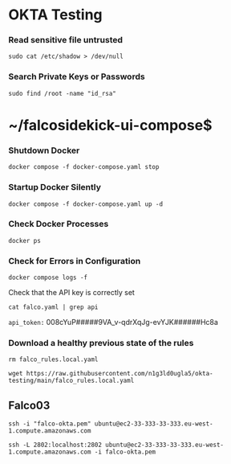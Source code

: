 # OKTA Testing


### Read sensitive file untrusted
```
sudo cat /etc/shadow > /dev/null
```

### Search Private Keys or Passwords
```
sudo find /root -name "id_rsa"
```

# ~/falcosidekick-ui-compose$ 

### Shutdown Docker
```
docker compose -f docker-compose.yaml stop
```

### Startup Docker Silently
```
docker compose -f docker-compose.yaml up -d 
```

### Check Docker Processes
```
docker ps
```

### Check for Errors in Configuration
```
docker compose logs -f
```

Check that the API key is correctly set
```
cat falco.yaml | grep api
```

```api_token:``` 008cYuP#####9VA_v-qdrXqJg-evYJK######Hc8a

### Download a healthy previous state of the rules
```
rm falco_rules.local.yaml
```

```
wget https://raw.githubusercontent.com/n1g3ld0ugla5/okta-testing/main/falco_rules.local.yaml
```

## Falco03
```
ssh -i "falco-okta.pem" ubuntu@ec2-33-333-33-333.eu-west-1.compute.amazonaws.com
```
```
ssh -L 2802:localhost:2802 ubuntu@ec2-33-333-33-333.eu-west-1.compute.amazonaws.com -i falco-okta.pem
```
